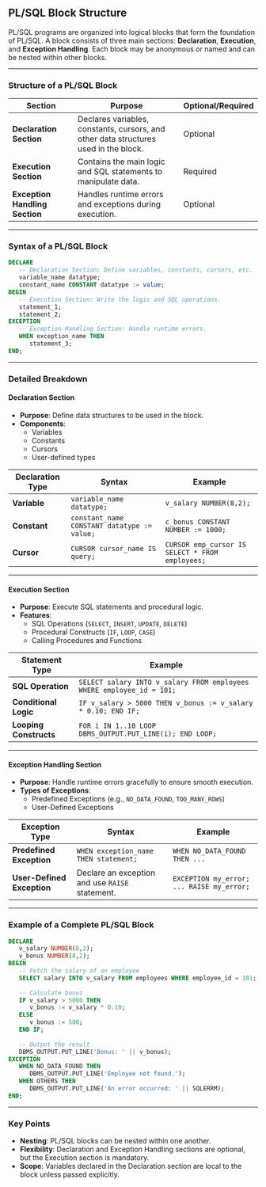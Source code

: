 ## PL/SQL Block Structure  

PL/SQL programs are organized into logical blocks that form the foundation of PL/SQL. A block consists of three main sections: **Declaration**, **Execution**, and **Exception Handling**. Each block may be anonymous or named and can be nested within other blocks.  

---

### Structure of a PL/SQL Block  

| **Section**          | **Purpose**                                                                 | **Optional/Required**         |
|-----------------------|-----------------------------------------------------------------------------|--------------------------------|
| **Declaration Section** | Declares variables, constants, cursors, and other data structures used in the block. | Optional                      |
| **Execution Section**   | Contains the main logic and SQL statements to manipulate data.            | Required                      |
| **Exception Handling Section** | Handles runtime errors and exceptions during execution.              | Optional                      |

---

### Syntax of a PL/SQL Block  

```sql
DECLARE
   -- Declaration Section: Define variables, constants, cursors, etc.
   variable_name datatype;
   constant_name CONSTANT datatype := value;
BEGIN
   -- Execution Section: Write the logic and SQL operations.
   statement_1;
   statement_2;
EXCEPTION
   -- Exception Handling Section: Handle runtime errors.
   WHEN exception_name THEN
      statement_3;
END;
```

---

### Detailed Breakdown  

#### **Declaration Section**  
- **Purpose**: Define data structures to be used in the block.  
- **Components**:  
  - Variables  
  - Constants  
  - Cursors  
  - User-defined types  

| **Declaration Type** | **Syntax**                               | **Example**                              |
|-----------------------|-------------------------------------------|------------------------------------------|
| **Variable**          | `variable_name datatype;`                | `v_salary NUMBER(8,2);`                 |
| **Constant**          | `constant_name CONSTANT datatype := value;` | `c_bonus CONSTANT NUMBER := 1000;`      |
| **Cursor**            | `CURSOR cursor_name IS query;`           | `CURSOR emp_cursor IS SELECT * FROM employees;` |

---

#### **Execution Section**  
- **Purpose**: Execute SQL statements and procedural logic.  
- **Features**:  
  - SQL Operations (`SELECT`, `INSERT`, `UPDATE`, `DELETE`)  
  - Procedural Constructs (`IF`, `LOOP`, `CASE`)  
  - Calling Procedures and Functions  

| **Statement Type**    | **Example**                                                                 |
|------------------------|-----------------------------------------------------------------------------|
| **SQL Operation**      | `SELECT salary INTO v_salary FROM employees WHERE employee_id = 101;`      |
| **Conditional Logic**  | `IF v_salary > 5000 THEN v_bonus := v_salary * 0.10; END IF;`              |
| **Looping Constructs** | `FOR i IN 1..10 LOOP DBMS_OUTPUT.PUT_LINE(i); END LOOP;`                   |

---

#### **Exception Handling Section**  
- **Purpose**: Handle runtime errors gracefully to ensure smooth execution.  
- **Types of Exceptions**:  
  - Predefined Exceptions (e.g., `NO_DATA_FOUND`, `TOO_MANY_ROWS`)  
  - User-Defined Exceptions  

| **Exception Type**      | **Syntax**                                   | **Example**                      |
|--------------------------|---------------------------------------------|-----------------------------------|
| **Predefined Exception** | `WHEN exception_name THEN statement;`       | `WHEN NO_DATA_FOUND THEN ...`    |
| **User-Defined Exception**| Declare an exception and use `RAISE` statement. | `EXCEPTION my_error; ... RAISE my_error;` |

---

### Example of a Complete PL/SQL Block  

```sql
DECLARE
   v_salary NUMBER(8,2);
   v_bonus NUMBER(8,2);
BEGIN
   -- Fetch the salary of an employee
   SELECT salary INTO v_salary FROM employees WHERE employee_id = 101;
   
   -- Calculate bonus
   IF v_salary > 5000 THEN
      v_bonus := v_salary * 0.10;
   ELSE
      v_bonus := 500;
   END IF;
   
   -- Output the result
   DBMS_OUTPUT.PUT_LINE('Bonus: ' || v_bonus);
EXCEPTION
   WHEN NO_DATA_FOUND THEN
      DBMS_OUTPUT.PUT_LINE('Employee not found.');
   WHEN OTHERS THEN
      DBMS_OUTPUT.PUT_LINE('An error occurred: ' || SQLERRM);
END;
```

---

### Key Points  

- **Nesting**: PL/SQL blocks can be nested within one another.  
- **Flexibility**: Declaration and Exception Handling sections are optional, but the Execution section is mandatory.  
- **Scope**: Variables declared in the Declaration section are local to the block unless passed explicitly.  
